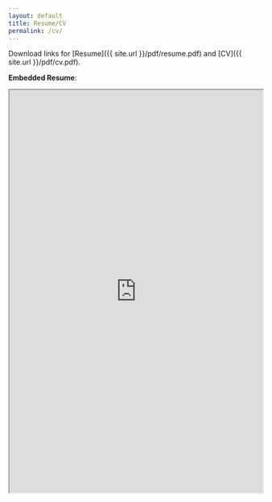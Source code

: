 ```yaml
---
layout: default
title: Resume/CV
permalink: /cv/
---
```


<script>
  (function(i,s,o,g,r,a,m){i['GoogleAnalyticsObject']=r;i[r]=i[r]||function(){
  (i[r].q=i[r].q||[]).push(arguments)},i[r].l=1*new Date();a=s.createElement(o),
  m=s.getElementsByTagName(o)[0];a.async=1;a.src=g;m.parentNode.insertBefore(a,m)
  })(window,document,'script','//www.google-analytics.com/analytics.js','ga');

  ga('create', 'UA-59145213-1', 'auto');
  ga('send', 'pageview');

</script>

Download links for [Resume]({{ site.url }}/pdf/resume.pdf) and [CV]({{ site.url }}/pdf/cv.pdf).

<b>Embedded Resume</b>:
<iframe src="http://vprusso.github.io/pdf/resume.pdf" width="100%" height="800em"></iframe>

